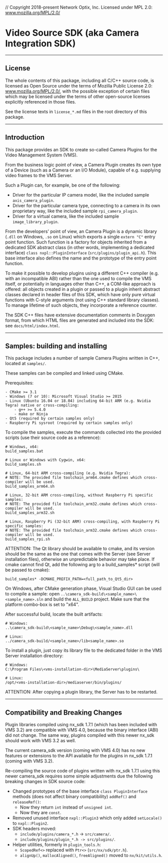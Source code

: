 // Copyright 2018-present Network Optix, Inc. Licensed under MPL 2.0: www.mozilla.org/MPL/2.0/

# Video Source SDK (aka Camera Integration SDK)

---------------------------------------------------------------------------------------------------
## License

The whole contents of this package, including all C/C++ source code, is licensed as Open Source
under the terms of Mozilla Public License 2.0: www.mozilla.org/MPL/2.0/, with the possible
exception of certain files which may be licensed under the terms of other open-source licenses
explicitly referenced in those files.

See the license texts in `license_*.md` files in the root directory of this package.

---------------------------------------------------------------------------------------------------
## Introduction

This package provides an SDK to create so-called Camera Plugins for the Video Management System
(VMS).

From the business logic point of view, a Camera Plugin creates its own type of a Device (such
as a Camera or an I/O Module), capable of e.g. supplying video frames to the VMS Server.

Such a Plugin can, for example, be one of the following:

- Driver for the particular IP camera model, like the included sample `axis_camera_plugin`.
- Driver for the particular camera type, connecting to a camera in its own proprietary way, like
    the included sample `rpi_camera_plugin`.
- Driver for a virtual camera, like the included sample `image_library_plugin`.

From the developers' point of view, an Camera Plugin is a dynamic library (`.dll` on Windows,
`.so` on Linux) which exports a single `extern "C"` entry point function. Such function is a
factory for objects inherited from a dedicated SDK abstract class (in other words, implementing a
dedicated interface) `class nxpl::PluginInterface` (`src/plugins/plugin_api.h`). This base
interface also defines the name and the prototype of the entry point function.

To make it possible to develop plugins using a different C++ compiler (e.g. with an incompatible
ABI) rather than the one used to compile the VMS itself, or potentially in languages other than
C++, a COM-like approach is offered: all objects created in a plugin or passed to a plugin inherit
abstract classes declared in header files of this SDK, which have only pure virtual functions with
C-style arguments (not using C++ standard library classes). To manage lifetime of such objects,
they incorporate a reference counter.

The SDK C++ files have extensive documentation comments in Doxygen format, from which HTML files
are generated and included into the SDK: see `docs/html/index.html`.

---------------------------------------------------------------------------------------------------
## Samples: building and installing

This package includes a number of sample Camera Plugins written in C++, located at `samples/`.

These samples can be compiled and linked using CMake.

Prerequisites:
```
- CMake >= 3.1
- Windows (7 or 10): Microsoft Visual Studio >= 2015
- Linux (Ubuntu 16.04 or 18.04) including 64-bit ARM (e.g. Nvidia Tegra) native or cross-compiling:
    - g++ >= 5.4.0
    - make or Ninja
- Qt5 (required by certain samples only)
- Raspberry Pi sysroot (required by certain samples only)
```

To compile the samples, execute the commands collected into the provided scripts (use their source
code as a reference):
```
# Windows, x64:
build_samples.bat

# Linux or Windows with Cygwin, x64:
build_samples.sh

# Linux, 64-bit ARM cross-compiling (e.g. Nvidia Tegra):
# NOTE: The provided file toolchain_arm64.cmake defines which cross-compiler will be used.
build_samples_arm64.sh

# Linux, 32-bit ARM cross-compiling, without Raspberry Pi specific samples:
# NOTE: The provided file toolchain_arm32.cmake defines which cross-compiler will be used.
build_samples_arm32.sh

# Linux, Raspberry Pi (32-bit ARM) cross-compiling, with Raspberry Pi specific samples:
# NOTE: The provided file toolchain_arm32.cmake defines which cross-compiler will be used.
build_samples_rpi.sh
```

ATTENTION: The Qt library should be available to cmake, and its version should be the same as the
one that comes with the Server (see Server installation files), otherwise an unpredictable behavior
may take place. If cmake cannot find Qt, add the following arg to a build_samples* script (will be
passed to cmake):
```
build_samples* -DCMAKE_PREFIX_PATH=<full_path_to_Qt5_dir>
```
        
On Windows, after CMake generation phase, Visual Studio GUI can be used to compile a sample:
open `..\camera_sdk-build\<sample_name>\<sample_name>.sln` and build the `ALL_BUILD` project. Make
sure that the platform combo-box is set to "x64".

After successful build, locate the built artifacts:
```
# Windows:
..\camera_sdk-build\<sample_name>\Debug\<sample_name>.dll

# Linux:
../camera_sdk-build/<sample_name>/lib<sample_name>.so
```

To install a plugin, just copy its library file to the dedicated folder in the VMS Server
installation directory:
```
# Windows:
C:\Program Files\<vms-installation-dir>\MediaServer\plugins\

# Linux:
/opt/<vms-installation-dir>/mediaserver/bin/plugins/
```
ATTENTION: After copying a plugin library, the Server has to be restarted.

---------------------------------------------------------------------------------------------------
## Compatibility and Breaking Changes

Plugin libraries compiled using nx_sdk 1.7.1 (which has been included with VMS 3.2) are compatible
with VMS 4.0, because the binary interface (ABI) did not change. The same way, plugins compiled
with this newer nx_sdk should work with VMS 3.2 as well.

The current camera_sdk version (coming with VMS 4.0) has no new features or extensions to the API
available for the plugins in nx_sdk 1.7.1 (coming with VMS 3.2).

Re-compiling the source code of plugins written with nx_sdk 1.7.1 using this newer camera_sdk
requires some simple adjustments due the following breaking changes in SDK source code:

- Changed prototypes of the base interface `class PluginInterface` methods (does not affect binary
    compatibility) `addRef()` and `releaseRef()`:
    - Now they return `int` instead of `unsigned int`.
    - Now they are `const`.
- Removed unused interface `nxpl::Plugin3` which only added `setLocale()` to `nxpl::Plugin2`.
- SDK headers moved:
    - `include/plugins/camera_*.h` -> `src/camera/`.
    - `include/plugins/plugin_*.h -> src/plugins/`.
- Helper utilities, formerly in `plugin_tools.h`:
    - `ScopedRef<>` replaced with `Ptr<>` (`src/nx/sdk/ptr.h`).
    - `alignUp()`, `mallocAligned()`, `freeAligned()` moved to `nx/kit/utils.h`.

